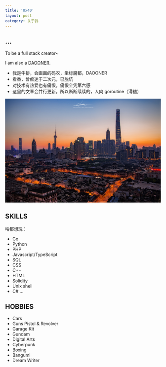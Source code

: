 ```yaml
---
title: '0x40'
layout: post
category: 关于我
---
```


## ...

To be a full stack creator~

I am also a [DAOONER](http://www.daoone.org).

- 我是牛排，会画画的码农，坐标魔都，DAOONER
- 看番，曾痴迷于二次元，已脱坑
- 对技术有热爱也有痛恨，痛恨全凭第六感
- 这里的文章会并行更新，所以断断续续的，人肉 goroutine（滑稽）

![mainbg](assets/img/mainjpg.jpg)

## SKILLS
啥都想玩：
- Go
- Python
- PHP
- Javascript/TypeScript
- SQL
- CSS
- C++
- HTML
- Solidity
- Unix shell
- C#
  ...

## HOBBIES

- Cars
- Guns Pistol & Revolver
- Garage Kit
- Gundam
- Digital Arts
- Cyberpunk
- Boxing
- Bangumi
- Dream Writer
